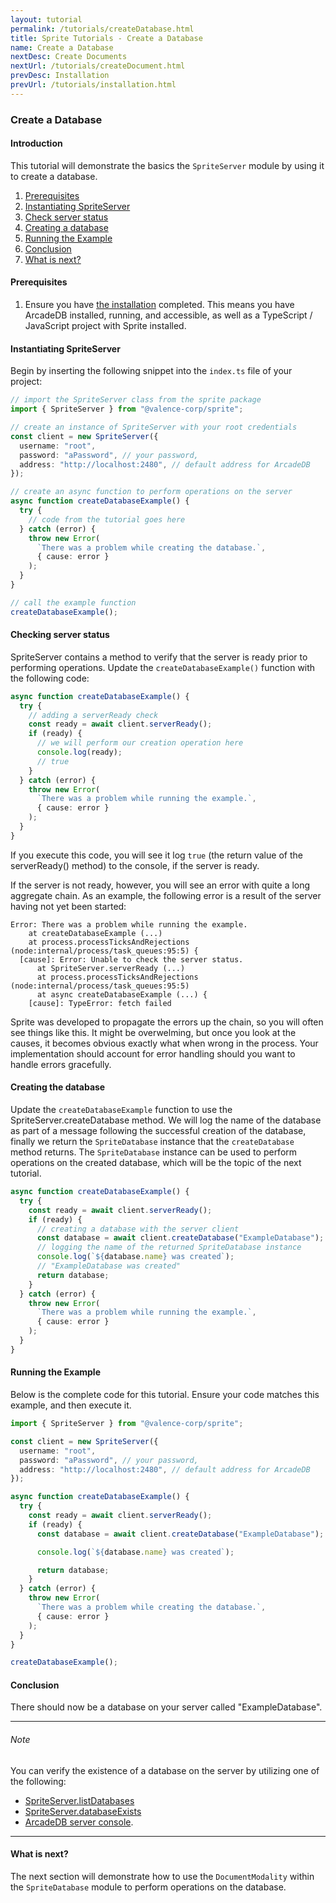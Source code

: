 ```yaml
---
layout: tutorial
permalink: /tutorials/createDatabase.html
title: Sprite Tutorials - Create a Database
name: Create a Database
nextDesc: Create Documents
nextUrl: /tutorials/createDocument.html
prevDesc: Installation
prevUrl: /tutorials/installation.html
---
```


### Create a Database

#### Introduction

This tutorial will demonstrate the basics the `SpriteServer` module by using it to create a database.

1. [Prerequisites](#prerequisites)
2. [Instantiating SpriteServer](#instantiating)
3. [Check server status](#serverReady)
4. [Creating a database](#createDatabase)
5. [Running the Example](#running)
6. [Conclusion](#conclusion)
7. [What is next?](#next)

<h4 id="prerequisites">Prerequisites</h4>

1. Ensure you have [the installation](installation.html) completed. This means you have ArcadeDB installed, running, and accessible, as well as a TypeScript / JavaScript project with Sprite installed.

<h4 id="instantiating">Instantiating SpriteServer</h4>

Begin by inserting the following snippet into the `index.ts` file of your project:

```ts
// import the SpriteServer class from the sprite package
import { SpriteServer } from "@valence-corp/sprite";

// create an instance of SpriteServer with your root credentials
const client = new SpriteServer({
  username: "root",
  password: "aPassword", // your password,
  address: "http://localhost:2480", // default address for ArcadeDB
});

// create an async function to perform operations on the server
async function createDatabaseExample() {
  try {
    // code from the tutorial goes here
  } catch (error) {
    throw new Error(
      `There was a problem while creating the database.`,
      { cause: error }
    );
  }
}

// call the example function
createDatabaseExample();
```

<h4 id="serverReady">Checking server status</h4>

SpriteServer contains a method to verify that the server is ready prior to performing operations. Update the `createDatabaseExample()` function with the following code:

```ts
async function createDatabaseExample() {
  try {
    // adding a serverReady check
    const ready = await client.serverReady();
    if (ready) {
      // we will perform our creation operation here
      console.log(ready);
      // true
    }
  } catch (error) {
    throw new Error(
      `There was a problem while running the example.`,
      { cause: error }
    );
  }
}
```

If you execute this code, you will see it log `true` (the return value of the serverReady() method) to the console, if the server is ready.

If the server is not ready, however, you will see an error with quite a long aggregate chain. As an example, the following error is a result of the server having not yet been started:

```
Error: There was a problem while running the example.
    at createDatabaseExample (...)
    at process.processTicksAndRejections (node:internal/process/task_queues:95:5) {
  [cause]: Error: Unable to check the server status.
      at SpriteServer.serverReady (...)
      at process.processTicksAndRejections (node:internal/process/task_queues:95:5)
      at async createDatabaseExample (...) {
    [cause]: TypeError: fetch failed
```

Sprite was developed to propagate the errors up the chain, so you will often see things like this. It might be overwelming, but once you look at the causes, it becomes obvious exactly what when wrong in the process. Your implementation should account for error handling should you want to handle errors gracefully.

<h4 id="createDatabase">Creating the database</h4>

Update the `createDatabaseExample` function to use the SpriteServer.createDatabase method. We will log the name of the database as part of a message following the successful creation of the database, finally we return the `SpriteDatabase` instance that the `createDatabase` method returns. The `SpriteDatabase` instance can be used to perform operations on the created database, which will be the topic of the next tutorial.

```ts
async function createDatabaseExample() {
  try {
    const ready = await client.serverReady();
    if (ready) {
      // creating a database with the server client
      const database = await client.createDatabase("ExampleDatabase");
      // logging the name of the returned SpriteDatabase instance
      console.log(`${database.name} was created`);
      // "ExampleDatabase was created"
      return database;
    }
  } catch (error) {
    throw new Error(
      `There was a problem while running the example.`,
      { cause: error }
    );
  }
}
```

<h4 id="running">Running the Example</h4>

Below is the complete code for this tutorial. Ensure your code matches this example, and then execute it.

```ts
import { SpriteServer } from "@valence-corp/sprite";

const client = new SpriteServer({
  username: "root",
  password: "aPassword", // your password,
  address: "http://localhost:2480", // default address for ArcadeDB
});

async function createDatabaseExample() {
  try {
    const ready = await client.serverReady();
    if (ready) {
      const database = await client.createDatabase("ExampleDatabase");

      console.log(`${database.name} was created`);

      return database;
    }
  } catch (error) {
    throw new Error(
      `There was a problem while creating the database.`,
      { cause: error }
    );
  }
}

createDatabaseExample();
```

<h4 id="conclusion">Conclusion</h4>

There should now be a database on your server called "ExampleDatabase".

---

###### Note

You can verify the existence of a database on the server by utilizing one of the following:

- [SpriteServer.listDatabases](/classes/SpriteServer/listDatabases.html)
- [SpriteServer.databaseExists](/classes/SpriteServer/databaseExists.html)
- [ArcadeDB server console]().

---

<h4 id="next">What is next?</h4>

The next section will demonstrate how to use the `DocumentModality` within the `SpriteDatabase` module to perform operations on the database.
